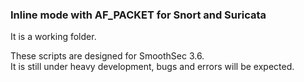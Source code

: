 <h3>Inline mode with AF_PACKET for Snort and Suricata</h3>

It is a working folder.

These scripts are designed for SmoothSec 3.6.  
It is still under heavy development, bugs and errors will be expected.

 

